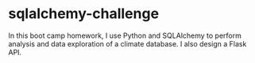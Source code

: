 # sqlalchemy-challenge
In this boot camp homework, I use Python and SQLAlchemy to perform analysis and data exploration of a climate database. I also design a Flask API.
